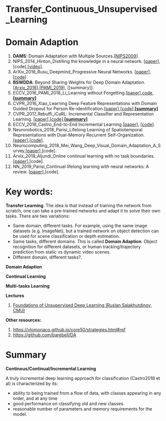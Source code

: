 # Transfer_Continuous_Unsupervised_Learning

# Domain Adaption
1. **DAMS**: Domain Adaptation with Multiple Sources.[[NIPS2009](https://static.googleusercontent.com/media/research.google.com/en//pubs/archive/35079.pdf)].
1. NIPS_2014_Hinton_Distilling the knowledge in a neural network. [[paper](https://arxiv.org/abs/1503.02531?context=cs)],[code],[[video](https://www.youtube.com/watch?v=skHpJ-oTi6o)].
1. ArXiv_2016_Rusu_Deepmind_Progressive Neural Networks. [[paper](https://arxiv.org/pdf/1606.04671.pdf)], [[code](https://github.com/mhsamavatian/ProgressiveNeuralNet)]
1. **BSWDDA**: Beyond Sharing Weights for Deep Domain Adaptation. [[Arxiv_2016](https://arxiv.org/pdf/1603.06432.pdf)],[[PAMI_2019](https://infoscience.epfl.ch/record/253629/files/main.pdf;)], [[summary]].
1. ECCV_2016_PAMI_2018_Li_Learning without Forgetting.[[paper](https://arxiv.org/pdf/1606.09282.pdf)],[code](https://github.com/lizhitwo/LearningWithoutForgetting),**[[summary](https://github.com/trungmanhhuynh/Transfer_Continuous_Unsupervised_Learning/blob/master/ECCV_2016_Li_Learning_Without_Forgetting/ECCV_2016_Li_LwF.ipynb)]**
1. CVPR_2016_Xiao_Learning Deep Feature Representations with Domain Guided Dropout for Person Re-identification.[[paper](https://www.cv-foundation.org/openaccess/content_cvpr_2016/papers/Xiao_Learning_Deep_Feature_CVPR_2016_paper.pdf)],[[code](https://github.com/Cysu/dgd_person_reid)],**[[summary](https://github.com/trungmanhhuynh/Transfer_Continuous_Unsupervised_Learning/blob/master/CVPR_2016_Xiao_Domain_Guided_Dropout/CVPR_2016_Xiao_Domain_Guided_Dropout.ipynb)]**
1. CVPR_2017_Rebuffi_iCaRL: Incremental Classifier and Representation Learning. [[paper](http://openaccess.thecvf.com/content_cvpr_2017/papers/Rebuffi_iCaRL_Incremental_Classifier_CVPR_2017_paper.pdf)],[[code](https://github.com/srebuffi/iCaRL)],**[[summary](https://github.com/trungmanhhuynh/Transfer_Continuous_Unsupervised_Learning/blob/master/CVPR_2017_Rebuff/CVPR_2017_Rebuff.ipynb)]**
1. ECCV_2018_Castro_End-to-End Incremental Learning [[paper](http://openaccess.thecvf.com/content_ECCV_2018/papers/Francisco_M._Castro_End-to-End_Incremental_Learning_ECCV_2018_paper.pdf)], [[code]()].
1. Neurorobotics_2018_Parisi_Lifelong Learning of Spatiotemporal Representations with Dual-Memory Recurrent Self-Organization. [[paper](https://arxiv.org/pdf/1805.10966.pdf)],[[code](https://github.com/giparisi/GDM)].
1. Neurocomputing_2018_Mei_Wang_Deep_Visual_Domain_Adaptation_A_Survey,[[paper](https://arxiv.org/pdf/1802.03601.pdf)],[code].
1. Arvix_2019_Aljundi_Online continual learning with no task boundaries.[[paper](https://arxiv.org/pdf/1903.08671.pdf)],[code].
1. NN_2019_Parisi_Continual lifelong learning with neural networks: A review. [[paper](https://arxiv.org/abs/1802.07569)],[code].

# Key words: 
**Transfer Learning**. The idea is that instead of training the network from scratch, one can take a pre-trained networks and adapt it 
to solve their own tasks. There are two variations:
 - Same domain, different tasks. For example, using the same image datasets (e.g. ImageNet), but a trained network on object detection
 can be used for scene classification or depth estimation.
 - Same tasks, different domains. This is called **Domain Adaption**. Object recognition for different datasets, or human tracking/trajectory prediction from static vs dynamic video scenes. 
 - Different domain, different tasks?.

**Domain Adaption**

**Continual Learning**

**Multi-tasks Learning**

**Lectures**
1. [Foundations of Unsupervised Deep Learning (Ruslan Salakhutdinov, CMU)](https://www.youtube.com/watch?v=rK6bchqeaN8)

**Other resources:**
1. https://vlomonaco.github.io/core50/strategies.html#ref
1. https://github.com/barebell/DA

# Summary 
**Continous/Continual/Incremental Learning**

A truly incremental deep learning approach for classification (Castro2018 et al) is characterized by its:
 - ability to being trained from a flow of data, with classes appearing in any order, and at any time 
 - good performance on classifying old and new classes.
 - reasonable number of parameters and memory requirements for the model.

